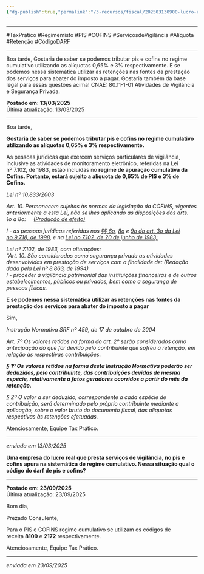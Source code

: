 ```yaml
---
{"dg-publish":true,"permalink":"/3-recursos/fiscal/202503130900-lucro-real-empresa-de-vigilancia-e-seguranca-privada/","dgPassFrontmatter":true,"created":"2025-09-23T09:38:10.695-03:00","updated":"2025-09-23T10:58:36.823-03:00"}
---
```



____
#TaxPratico #Regimemisto #PIS #COFINS #ServiçosdeVigilância #Alíquota #Retenção #CódigoDARF
___
Boa tarde, Gostaria de saber se podemos tributar pis e cofins no regime cumulativo utilizando as alíquotas 0,65% e 3% respectivamente. E se podemos nessa sistemática utilizar as retenções nas fontes da prestação dos serviços para abater do imposto a pagar. Gostaria também da base legal para essas questões acima! CNAE: 80.11-1-01 Atividades de Vigilância e Segurança Privada.

**Postado em: 13/03/2025**  
Última atualização: 13/03/2025
____

Boa tarde,

**Gostaria de saber se podemos tributar pis e cofins no regime cumulativo utilizando as alíquotas 0,65% e 3% respectivamente.**

As pessoas jurídicas que exercem serviços particulares de vigilância, inclusive as atividades de monitoramento eletrônico, referidas na Lei nº 7.102, de 1983, estão incluídas no **regime de apuração cumulativa da Cofins. Portanto, estará sujeito a alíquota de 0,65% de PIS e 3% de Cofins.**

_Lei nº 10.833/2003_

_Art. 10. Permanecem sujeitas às normas da legislação da COFINS, vigentes anteriormente a esta Lei, não se lhes aplicando as disposições dos arts. 1o a 8o:     [(Produção de efeito)](https://www.planalto.gov.br/ccivil_03/leis/2003/l10.833.htm#art93)_

_I - as pessoas jurídicas referidas nos [§§ 6o](https://www.planalto.gov.br/ccivil_03/leis/L9718.htm#art3%C2%A76), [8o](https://www.planalto.gov.br/ccivil_03/leis/L9718.htm#art3%C2%A78) e [9o do art. 3o da Lei no 9.718, de 1998](https://www.planalto.gov.br/ccivil_03/leis/L9718.htm#art3%C2%A79), e na [Lei no 7.102, de 20 de junho de 1983;](https://www.planalto.gov.br/ccivil_03/leis/L7102.htm)_

_Lei nº 7.102, de 1983, com alterações:_  
_“Art. 10. São considerados como segurança privada as atividades desenvolvidas em prestação de serviços com a finalidade de: (Redação dada pela Lei nº 8.863, de 1994)_  
_I - proceder à vigilância patrimonial das instituições financeiras e de outros estabelecimentos, públicos ou privados, bem como a segurança de pessoas físicas._

**E se podemos nessa sistemática utilizar as retenções nas fontes da prestação dos serviços para abater do imposto a pagar**

Sim,

_Instrução Normativa SRF nº 459, de 17 de outubro de 2004_

_Art. 7º Os valores retidos na forma do art. 2º serão considerados como antecipação do que for devido pelo contribuinte que sofreu a retenção, em relação às respectivas contribuições._

_**§ 1º Os valores retidos na forma desta Instrução Normativa poderão ser deduzidos, pelo contribuinte, das contribuições devidas de mesma espécie, relativamente a fatos geradores ocorridos a partir do mês da retenção.**_

_§ 2º O valor a ser deduzido, correspondente a cada espécie de contribuição, será determinado pelo próprio contribuinte mediante a aplicação, sobre o valor bruto do documento fiscal, das alíquotas respectivas às retenções efetuadas._

  
Atenciosamente, Equipe Tax Prático.

---

_enviada em 13/03/2025_


**Uma empresa do lucro real que presta serviços de vigilância, no pis e cofins apura na sistemática de regime cumulativo. Nessa situação qual o código do darf de pis e cofins?**  

---

**Postado em: 23/09/2025**  
Última atualização: 23/09/2025

Bom dia,

Prezado Consulente,

Para o PIS e COFINS regime cumulativo se utilizam os códigos de receita **8109** e **2172** respectivamente.

  
Atenciosamente, Equipe Tax Prático.

---

_enviada em 23/09/2025_